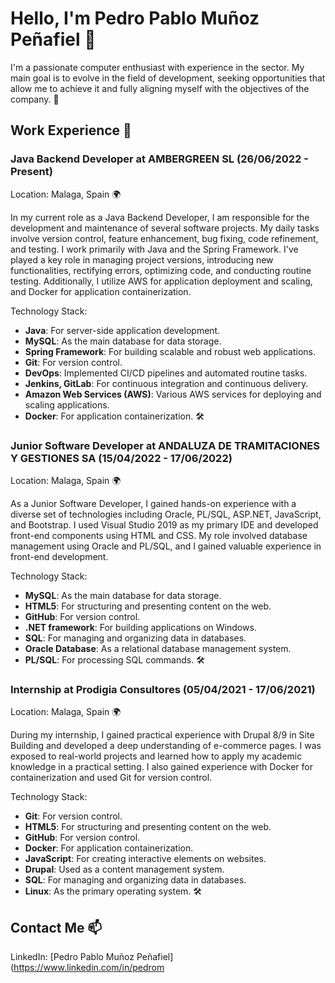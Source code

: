 # Hello, I'm Pedro Pablo Muñoz Peñafiel 👋

I'm a passionate computer enthusiast with experience in the sector. My main goal is to evolve in the field of development, seeking opportunities that allow me to achieve it and fully aligning myself with the objectives of the company. 🚀

## Work Experience 💼

### Java Backend Developer at AMBERGREEN SL (26/06/2022 - Present)
Location: Malaga, Spain 🌍

In my current role as a Java Backend Developer, I am responsible for the development and maintenance of several software projects. My daily tasks involve version control, feature enhancement, bug fixing, code refinement, and testing. I work primarily with Java and the Spring Framework. I've played a key role in managing project versions, introducing new functionalities, rectifying errors, optimizing code, and conducting routine testing. Additionally, I utilize AWS for application deployment and scaling, and Docker for application containerization.

Technology Stack: 
- **Java**: For server-side application development.
- **MySQL**: As the main database for data storage.
- **Spring Framework**: For building scalable and robust web applications.
- **Git**: For version control.
- **DevOps**: Implemented CI/CD pipelines and automated routine tasks.
- **Jenkins, GitLab**: For continuous integration and continuous delivery.
- **Amazon Web Services (AWS)**: Various AWS services for deploying and scaling applications.
- **Docker**: For application containerization. 🛠️

### Junior Software Developer at ANDALUZA DE TRAMITACIONES Y GESTIONES SA (15/04/2022 - 17/06/2022)
Location: Malaga, Spain 🌍

As a Junior Software Developer, I gained hands-on experience with a diverse set of technologies including Oracle, PL/SQL, ASP.NET, JavaScript, and Bootstrap. I used Visual Studio 2019 as my primary IDE and developed front-end components using HTML and CSS. My role involved database management using Oracle and PL/SQL, and I gained valuable experience in front-end development.

Technology Stack: 
- **MySQL**: As the main database for data storage.
- **HTML5**: For structuring and presenting content on the web.
- **GitHub**: For version control.
- **.NET framework**: For building applications on Windows.
- **SQL**: For managing and organizing data in databases.
- **Oracle Database**: As a relational database management system.
- **PL/SQL**: For processing SQL commands. 🛠️

### Internship at Prodigia Consultores (05/04/2021 - 17/06/2021)
Location: Malaga, Spain 🌍

During my internship, I gained practical experience with Drupal 8/9 in Site Building and developed a deep understanding of e-commerce pages. I was exposed to real-world projects and learned how to apply my academic knowledge in a practical setting. I also gained experience with Docker for containerization and used Git for version control.

Technology Stack: 
- **Git**: For version control.
- **HTML5**: For structuring and presenting content on the web.
- **GitHub**: For version control.
- **Docker**: For application containerization.
- **JavaScript**: For creating interactive elements on websites.
- **Drupal**: Used as a content management system.
- **SQL**: For managing and organizing data in databases.
- **Linux**: As the primary operating system. 🛠️

## Contact Me 📫
LinkedIn: [Pedro Pablo Muñoz Peñafiel](https://www.linkedin.com/in/pedrom
